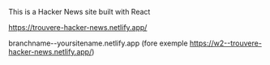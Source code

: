 This is a Hacker News site built with React

https://trouvere-hacker-news.netlify.app/

branchname--yoursitename.netlify.app
(fore exemple https://w2--trouvere-hacker-news.netlify.app/)
